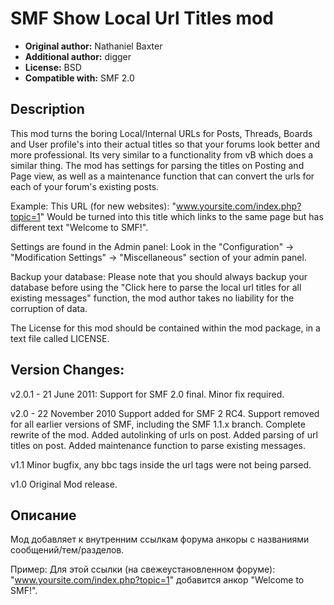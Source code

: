 # SMF Show Local Url Titles mod
* **Original author:** Nathaniel Baxter
* **Additional author:** digger
* **License:** BSD
* **Compatible with:** SMF 2.0

## Description
This mod turns the boring Local/Internal URLs for Posts, Threads, Boards and User profile's into their actual titles so that your forums look better and more professional. Its very similar to a functionality from vB which does a similar thing. The mod has settings for parsing the titles on Posting and Page view, as well as a maintenance function that can convert the urls for each of your forum's existing posts.

Example:
This URL (for new websites): "www.yoursite.com/index.php?topic=1"
Would be turned into this title which links to the same page but has different text "Welcome to SMF!".

Settings are found in the Admin panel:
Look in the "Configuration" -> "Modification Settings" -> "Miscellaneous" section of your admin panel.

Backup your database:
Please note that you should always backup your database before using the "Click here to parse the local url titles for all existing messages" function, the mod author takes no liability for the corruption of data.

The License for this mod should be contained within the mod package, in a text file called LICENSE.

## Version Changes:
   v2.0.1 - 21 June 2011:
   Support for SMF 2.0 final. Minor fix required.
   
   v2.0 - 22 November 2010
   Support added for SMF 2 RC4.
   Support removed for all earlier versions of SMF, including the SMF 1.1.x branch.
   Complete rewrite of the mod.
   Added autolinking of urls on post.
   Added parsing of url titles on post.
   Added maintenance function to parse existing messages.
   
   v1.1
   Minor bugfix, any bbc tags inside the url tags were not being parsed.
   
   v1.0
   Original Mod release.

## Описание
Мод добавляет к внутренним ссылкам форума анкоры с названиями сообщений/тем/разделов.

Пример: Для этой ссылки (на свежеустановленном форуме): "www.yoursite.com/index.php?topic=1" добавится анкор "Welcome to SMF!".